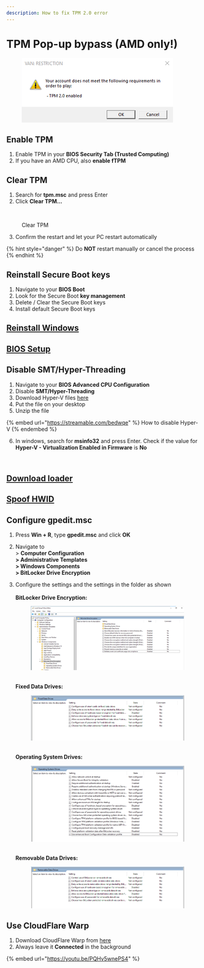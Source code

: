 ```yaml
---
description: How to fix TPM 2.0 error
---
```


# TPM Pop-up bypass (AMD only!)

<figure><img src="../.gitbook/assets/image (4).png" alt=""><figcaption></figcaption></figure>

## Enable TPM

1. Enable TPM in your **BIOS Security Tab (Trusted Computing)**
2. If you have an AMD CPU, also **enable fTPM**

## Clear TPM

1. Search for **tpm.msc** and press Enter
2. Click **Clear TPM...**

<figure><img src="https://i.imgur.com/XcuLJV1.png" alt=""><figcaption><p>Clear TPM</p></figcaption></figure>

3. Confirm the restart and let your PC restart automatically

{% hint style="danger" %}
Do **NOT** restart manually or cancel the process
{% endhint %}

## Reinstall Secure Boot keys

1. Navigate to your **BIOS Boot**
2. Look for the Secure Boot **key management**
3. Delete / Clear the Secure Boot keys
4. Install default Secure Boot keys

## [Reinstall Windows](../windows-reinstall/clean-windows-reinstall.md)

## [BIOS Setup](../setup/bios-setup-other-mainboard.md)

## Disable SMT/Hyper-Threading

1. Navigate to your **BIOS Advanced CPU Configuration**
2. Disable **SMT/Hyper-Threading**
3. Download Hyper-V files [here](https://mega.nz/folder/2rA0wCRD#Wa0oz3UzCmMgF8CMbvbPGA)
4. Put the file on your desktop
5. Unzip the file

{% embed url="https://streamable.com/bedwqe" %}
How to disable Hyper-V
{% endembed %}

6. In windows, search for **msinfo32** and press Enter. Check if the value for **Hyper-V - Virtualization Enabled in Firmware** is **No**

<figure><img src="https://i.imgur.com/DCCAxBA.png" alt=""><figcaption></figcaption></figure>

## [Download loader](../setup/download-loader.md)

## [Spoof HWID](../spoof/spoof-hwid.md)

## Configure gpedit.msc

1. Press **Win + R**, type **gpedit.msc** and click **OK**
2. Navigate to\
   \> **Computer Configuration**\
   **> Administrative Templates**\
   **> Windows Components**\
   **> BitLocker Drive Encryption**
3.  Configure the settings and the settings in the folder as shown\
    \
    **BitLocker Drive Encryption:**

    <figure><img src="../.gitbook/assets/Bild_2023-11-24_144840950.png" alt=""><figcaption></figcaption></figure>

    \
    **Fixed Data Drives:**

    <figure><img src="../.gitbook/assets/Bild_2023-11-24_144905991.png" alt=""><figcaption></figcaption></figure>

    \
    **Operating System Drives:**

    <figure><img src="../.gitbook/assets/Bild_2023-11-24_144916974.png" alt=""><figcaption></figcaption></figure>

    \
    **Removable Data Drives:**

    <figure><img src="../.gitbook/assets/Bild_2023-11-24_144924992.png" alt=""><figcaption></figcaption></figure>

## Use CloudFlare Warp

1. Download CloudFlare Warp from [here](https://1.1.1.1/)
2. Always leave it **Connected** in the background

{% embed url="https://youtu.be/PQHv5wnePS4" %}
